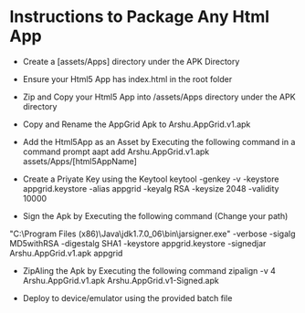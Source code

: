 # Instructions to Package Any Html App

* Create a [assets/Apps] directory under the APK Directory

* Ensure your Html5 App has index.html in the root folder

* Zip and Copy your Html5 App into /assets/Apps directory under the APK directory

* Copy and Rename the AppGrid Apk to Arshu.AppGrid.v1.apk 

* Add the Html5App as an Asset by Executing the following command in a command prompt
        aapt add Arshu.AppGrid.v1.apk assets/Apps/[html5AppName]

* Create a Priyate Key using the Keytool
	keytool -genkey -v -keystore appgrid.keystore -alias appgrid -keyalg RSA -keysize 2048 -validity 10000

* Sign the Apk by Executing the following command (Change your path)

"C:\Program Files (x86)\Java\jdk1.7.0_06\bin\jarsigner.exe" -verbose -sigalg MD5withRSA -digestalg SHA1 -keystore appgrid.keystore -signedjar Arshu.AppGrid.v1.apk appgrid

* ZipAling the Apk by Executing the following command 
	zipalign -v 4 Arshu.AppGrid.v1.apk Arshu.AppGrid.v1-Signed.apk

* Deploy to device/emulator using the provided batch file

